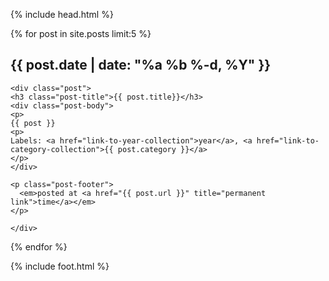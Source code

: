 {% include head.html %}

{% for post in site.posts limit:5 %}
    <h2 class="date-header">{{ post.date | date: "%a %b %-d, %Y" }}</h2>

    <div class="post">
    <h3 class="post-title">{{ post.title}}</h3>
    <div class="post-body">
    <p>
    {{ post }}
    <p>
    Labels: <a href="link-to-year-collection">year</a>, <a href="link-to-category-collection">{{ post.category }}</a>
    </p>
    </div>

    <p class="post-footer">
      <em>posted at <a href="{{ post.url }}" title="permanent link">time</a></em>
    </p>

    </div>
{% endfor %}

{% include foot.html %}
